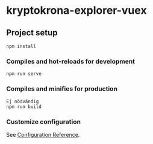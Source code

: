 # kryptokrona-explorer-vuex

## Project setup

```
npm install
```

### Compiles and hot-reloads for development

```
npm run serve
```

### Compiles and minifies for production

```
Ej nödvändig
npm run build
```

### Customize configuration

See [Configuration Reference](https://cli.vuejs.org/config/).
